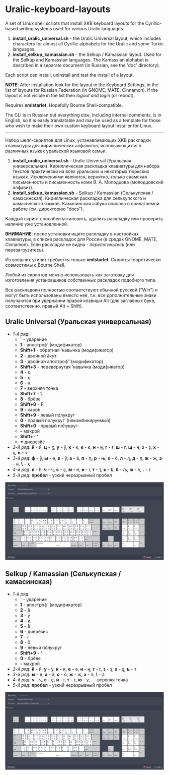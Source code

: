 # Uralic-keyboard-layouts

A set of Linux shell scripts that install XKB keyboard layouts for the Cyrillic-based writing systems used for various Uralic languages.

1. **install_uralic_universal.sh** - the Uralic Universal layout, which includes characters for almost all Cyrillic alphabets for the Uralic and some Turkic languages.
2. **install_selkup_kamassian.sh** - the Selkup / Kamassian layout. Used for the Selkup and Kamassian languages. The Kamassian alphabet is described in a separate document (in Russian, see the 'doc' directory).

Each script can install, uninstall and test the install of a layout.

**NOTE**: After installation look for the layout in the Keyboard Settings, in the list of layouts for Russian Federation (in GNOME, MATE, Cinnamon). If the layout is not visible in the list then *logout and login* (or reboot).

Requires **xmlstarlet**. Hopefully Bourne Shell-compatible.

The CLI is in Russian but everything else, including internal comments, is in English, so it is easily translatable and may be used as a template for those who wish to make their own custom keyboard layout installer for Linux.

---

Набор шелл-скриптов для Linux, устанавливающих XKB раскладки клавиатуры для кириллических алфавитов, использующихся в различных языках уральской языковой семьи.

1. **install_uralic_universal.sh** - Uralic Universal (Уральская универсальная). Кириллическая раскладка клавиатуры для набора текстов практически на всех уральских и некоторых тюркских языках. Исключениями являются, вероятно, только саамская письменность и письменность коми В. А. Молодцова (молодцовский алфавит).
2. **install_selkup_kamassian.sh** - Selkup / Kamassian (Селькупская / камасинская). Кириллическая раскладка для селькупского и камасинского языков. Камасинская азбука описана в прилагаемой работе (см. директорию "docs").

Каждый скрипт способен установить, удалить раскладку или проверить наличие уже установленной.

**ВНИМАНИЕ**: после установки ищите раскладку в настройках клавиатуры, в списке раскладок для России (в средах GNOME, MATE, Cinnamon). Если раскладка не видна - *перелогиньтесь* (или перезагрузитесь).

Из внешних утилит требуется только **xmlstarlet**. Скрипты теоретически совместимы с Bourne Shell.

Любой из скриптов можно использовать как заготовку для изготовления установщиков собственных раскладок подобного типа.

Все раскладоки полностью соответствуют обычной русской ("Win") и могут быть использованы вместо неё, т.к. все дополнительные знаки получаются при удержании правой клавиши Alt (для заглавных букв, соответственно, правый Alt + Shift).

## Uralic Universal (Уральская универсальная) ##

- *1-й ряд*:
    - **`** - ударе́ние
    - **1** - апострофʼ (модификатор)
    - **Shift+1** - обратная ʽкавычка (модификатор)
    - **2** - двойной а̋кут
    - **3** - двойной апострофˮ (модификатор)
    - **Shift+3** - перевёрнутая ʻкавычка (модификатор)
    - **4** - қ
    - **5** - ҳ
    - **6** - ң
    - **7** - верхняя то̇чка
    - **Shift+7** - ʔ
    - **8** - брӗве
    - **Shift+8** - ₽
    - **9** - каро̌н
    - **Shift+9** - левый по͑лукруг
    - **0** - правый полукругʾ (некомбинируемый)
    - **Shift+0** - правый по͗лукруг
    - **-** макро̄н
    - **Shift+-** ˣ
    - **=** диерезӥс
- *2-й ряд*: **й** - ӣ, **ц** - ӡ, **у** - ӱ, **к** - ӄ, **е** - є, **н** - ӈ, **г** - ғ, **ш** - ӷ, **щ** - ӌ, **з** - ҙ, **х** - ӽ, **ъ** - ɂ
- *3-й ряд*: **ф** - ӯ, **ы** - ө, **в** - ў, **а** - ӓ, **п** - ԥ, **р** - њ, **о** - ӧ, **л** - ԓ, **д** - ӆ, **ж** - җ, **э** - ә, **\\** - ҳ
- *4-й ряд*: **я** - һ, **ч** - ҷ, **c** - ҫ, **м** - ҥ, **и** - і, **т** - ҭ, **ь** - ҍ, **б** - љ, **ю** - ү, **.** - ԑ
- *5-й ряд*: **пробел** - узкий неразрывный пробел

![screenshot](screenshots/uralic_universal.png)

## Selkup / Kamassian (Селькупская / камасинская) ##

- *1-й ряд*:
    - **`** - ударе́ние
    - **1** - апострофʼ (модификатор)
    - **2** - ā
    - **3** - ӯ
    - **4** - қ
    - **5** - ē
    - **6** - диерезӥс
    - **7** - ғ
    - **8** - ō
    - **9** - левый по͑лукруг
    - **Shift+9** - ˣ
    - **0** - брӗве
    - **-** макро̄н
- *2-й ряд*: **й** - ӣ, **у** - ӱ, **к** - ӄ, **е** - ә, **н** - ӈ, **г** - ӷ, **з** - ҙ, **х** - ӽ, **ъ** - ɂ
- *3-й ряд*: **ы** - ө, **а** - ӓ, **о** - ӧ, **ж** - җ, **э** - ӭ, **\\** - ă
- *4-й ряд*: **ч** - ҷ, **c** - ҫ, **и** - і, **т** - ҭ, **ю** - ү, **.** - верхняя то̇чка
- *5-й ряд*: **пробел** - узкий неразрывный пробел

![screenshot](screenshots/selkup_kamassian.png)
